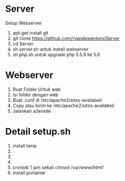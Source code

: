 # Server
Setup Webserver

1. apt-get install git
2. git clone https://github.com/ryandewantoro/Server
3. cd Server
4. sh server.sh untuk install webserver
5. sh php.sh untuk upgrade php 5.5.9 ke 5.6


# Webserver
1. Buat Folder Untuk web
2. Isi folder dengan web
3. Buat .conf di /etc/apache2/sites-availabel/
4. Copy atau kirim ke /etc/apache2/sites-availabel/
5. Jalankan a2ensite

# Detail setup.sh
1. install lamp
2. 
3. 
4. 
5. cronjob 1 jam sekali chmod /var/www/html/
6. install portainer
